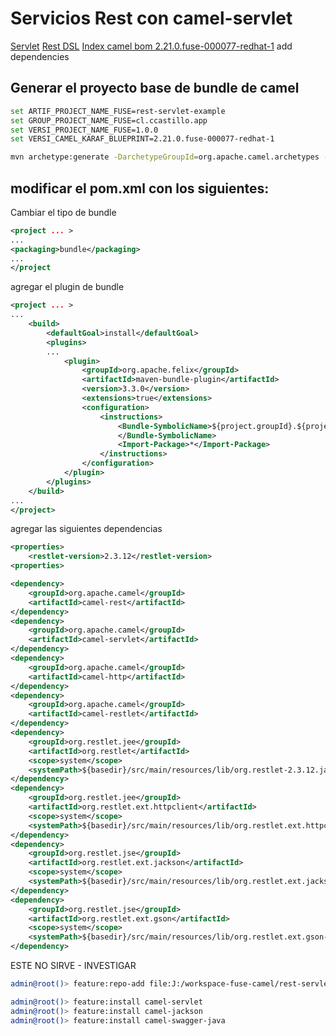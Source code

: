 # Servicios Rest con camel-servlet

[Servlet](https://camel.apache.org/components/3.4.x/servlet-component.html)
[Rest DSL](https://camel.apache.org/components/latest/rest-component.html)
[Index camel bom 2.21.0.fuse-000077-redhat-1](https://maven.repository.redhat.com/ga/org/apache/camel/camel-parent/2.21.0.fuse-000077-redhat-1/camel-parent-2.21.0.fuse-000077-redhat-1.pom)
add dependencies

## Generar el proyecto base de bundle de camel

```bash
set ARTIF_PROJECT_NAME_FUSE=rest-servlet-example
set GROUP_PROJECT_NAME_FUSE=cl.ccastillo.app
set VERSI_PROJECT_NAME_FUSE=1.0.0
set VERSI_CAMEL_KARAF_BLUEPRINT=2.21.0.fuse-000077-redhat-1

mvn archetype:generate -DarchetypeGroupId=org.apache.camel.archetypes -DarchetypeArtifactId=camel-archetype-blueprint -DarchetypeVersion=%VERSI_CAMEL_KARAF_BLUEPRINT% -DgroupId=%GROUP_PROJECT_NAME_FUSE% -DartifactId=%ARTIF_PROJECT_NAME_FUSE% -Dversion=%VERSI_PROJECT_NAME_FUSE%
```

## modificar el pom.xml con los siguientes:

Cambiar el tipo de bundle

```xml
<project ... >
...
<packaging>bundle</packaging>
...
</project
```

agregar el plugin de bundle 
```xml
<project ... >
...
    <build>
        <defaultGoal>install</defaultGoal>
        <plugins>
        ...
            <plugin>
                <groupId>org.apache.felix</groupId>
                <artifactId>maven-bundle-plugin</artifactId>
                <version>3.3.0</version>
                <extensions>true</extensions>
                <configuration>
                    <instructions>
                        <Bundle-SymbolicName>${project.groupId}.${project.artifactId}
                        </Bundle-SymbolicName>
                        <Import-Package>*</Import-Package>
                    </instructions>
                </configuration>
            </plugin>
        </plugins>
    </build>
...
</project>
```

agregar las siguientes dependencias


```xml
<properties>
    <restlet-version>2.3.12</restlet-version>
<properties>

<dependency>
    <groupId>org.apache.camel</groupId>
    <artifactId>camel-rest</artifactId>
</dependency>
<dependency>
    <groupId>org.apache.camel</groupId>
    <artifactId>camel-servlet</artifactId>
</dependency>
<dependency>
    <groupId>org.apache.camel</groupId>
    <artifactId>camel-http</artifactId>
</dependency>
<dependency>
    <groupId>org.apache.camel</groupId>
    <artifactId>camel-restlet</artifactId>
</dependency>
<dependency>
    <groupId>org.restlet.jee</groupId>
    <artifactId>org.restlet</artifactId>
    <scope>system</scope>
    <systemPath>${basedir}/src/main/resources/lib/org.restlet-2.3.12.jar</systemPath>
</dependency>
<dependency>
    <groupId>org.restlet.jee</groupId>
    <artifactId>org.restlet.ext.httpclient</artifactId>
    <scope>system</scope>
    <systemPath>${basedir}/src/main/resources/lib/org.restlet.ext.httpclient-2.3.12.jar</systemPath>
</dependency>
<dependency>
    <groupId>org.restlet.jse</groupId>
    <artifactId>org.restlet.ext.jackson</artifactId>
    <scope>system</scope>
    <systemPath>${basedir}/src/main/resources/lib/org.restlet.ext.jackson-2.3.12.jar</systemPath>
</dependency>
<dependency>
    <groupId>org.restlet.jse</groupId>
    <artifactId>org.restlet.ext.gson</artifactId>
    <scope>system</scope>
    <systemPath>${basedir}/src/main/resources/lib/org.restlet.ext.gson-2.3.12.jar</systemPath>
</dependency>
```
ESTE NO SIRVE - INVESTIGAR
```bash
admin@root()> feature:repo-add file:J:/workspace-fuse-camel/rest-servlet-example/src/main/resources/features.xml
```
```bash
admin@root()> feature:install camel-servlet
admin@root()> feature:install camel-jackson
admin@root()> feature:install camel-swagger-java
```



